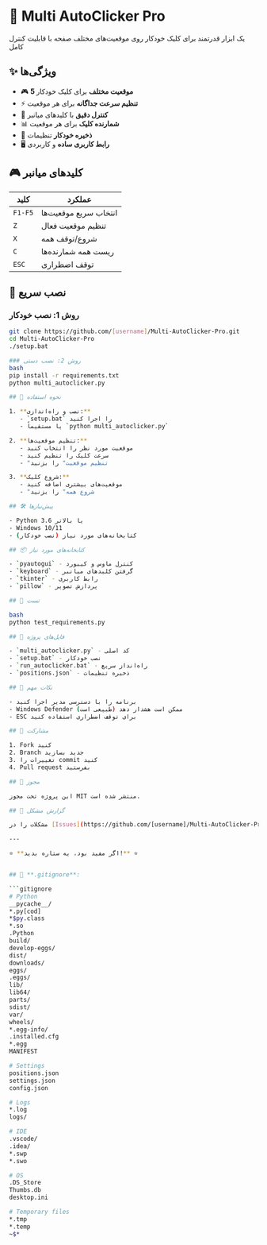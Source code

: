 # 🎯 Multi AutoClicker Pro

یک ابزار قدرتمند برای کلیک خودکار روی موقعیت‌های مختلف صفحه با قابلیت کنترل کامل

## ✨ ویژگی‌ها

- 🎮 **5 موقعیت مختلف** برای کلیک خودکار
- ⚡ **تنظیم سرعت جداگانه** برای هر موقعیت
- 🎯 **کنترل دقیق** با کلیدهای میانبر
- 📊 **شمارنده کلیک** برای هر موقعیت
- 💾 **ذخیره خودکار** تنظیمات
- 🖥️ **رابط کاربری ساده** و کاربردی

## 🎮 کلیدهای میانبر

| کلید | عملکرد |
|------|---------|
| `F1-F5` | انتخاب سریع موقعیت‌ها |
| `Z` | تنظیم موقعیت فعال |
| `X` | شروع/توقف همه |
| `C` | ریست همه شمارنده‌ها |
| `ESC` | توقف اضطراری |

## 🚀 نصب سریع

### روش 1: نصب خودکار
```bash
git clone https://github.com/[username]/Multi-AutoClicker-Pro.git
cd Multi-AutoClicker-Pro
./setup.bat

### روش 2: نصب دستی
bash
pip install -r requirements.txt
python multi_autoclicker.py

## 📖 نحوه استفاده

1. **نصب و راه‌اندازی:**
   - `setup.bat` را اجرا کنید
   - یا مستقیماً `python multi_autoclicker.py`

2. **تنظیم موقعیت‌ها:**
   - موقعیت مورد نظر را انتخاب کنید
   - سرعت کلیک را تنظیم کنید
   - "تنظیم موقعیت" را بزنید

3. **شروع کلیک:**
   - موقعیت‌های بیشتری اضافه کنید
   - "شروع همه" را بزنید

## 🛠️ پیش‌نیازها

- Python 3.6 یا بالاتر
- Windows 10/11
- کتابخانه‌های مورد نیاز (نصب خودکار)

## 📦 کتابخانه‌های مورد نیاز

- `pyautogui` - کنترل ماوس و کیبورد
- `keyboard` - گرفتن کلیدهای میانبر
- `tkinter` - رابط کاربری
- `pillow` - پردازش تصویر

## 🧪 تست

bash
python test_requirements.py

## 🔧 فایل‌های پروژه

- `multi_autoclicker.py` - کد اصلی
- `setup.bat` - نصب خودکار
- `run_autoclicker.bat` - راه‌انداز سریع
- `positions.json` - ذخیره تنظیمات

## 🚨 نکات مهم

- برنامه را با دسترسی مدیر اجرا کنید
- Windows Defender ممکن است هشدار دهد (طبیعی است)
- ESC برای توقف اضطراری استفاده کنید

## 🤝 مشارکت

1. Fork کنید
2. Branch جدید بسازید
3. تغییرات را commit کنید
4. Pull request بفرستید

## 📄 مجوز

این پروژه تحت مجوز MIT منتشر شده است.

## 🐛 گزارش مشکل

مشکلات را در [Issues](https://github.com/[username]/Multi-AutoClicker-Pro/issues) گزارش دهید.

---

⭐ **اگر مفید بود، یه ستاره بدید!** ⭐


## 📄 **.gitignore**:

```gitignore
# Python
__pycache__/
*.py[cod]
*$py.class
*.so
.Python
build/
develop-eggs/
dist/
downloads/
eggs/
.eggs/
lib/
lib64/
parts/
sdist/
var/
wheels/
*.egg-info/
.installed.cfg
*.egg
MANIFEST

# Settings
positions.json
settings.json
config.json

# Logs
*.log
logs/

# IDE
.vscode/
.idea/
*.swp
*.swo

# OS
.DS_Store
Thumbs.db
desktop.ini

# Temporary files
*.tmp
*.temp
~$*
